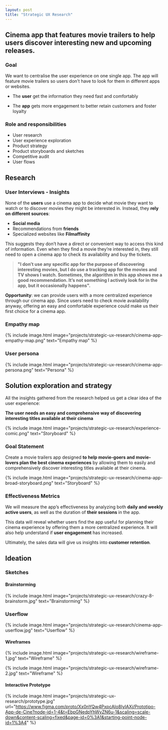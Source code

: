 ```yaml
---
layout: post
title: "Strategic UX Research"
---
```


## Cinema app that features movie trailers to help users discover interesting new and upcoming releases.

### Goal

We want to centralise the user experience on one single app. The app will feature movie trailers so users don’t have to look for them in different apps or websites.

- The **user** get the information they need fast and comfortably

- The **app** gets more engagement to better retain customers and foster loyalty

### Role and responsibilities

- User research
- User experience exploration
- Product strategy
- Product storyboards and sketches
- Competitive audit
- User flows

## Research

### User Interviews - Insights

None of the **users** use a cinema app to decide what movie they want to watch or to discover movies they might be interested in. Instead, they **rely on different sources**:

- **Social media**
- Recommendations from **friends**
- Specialized websites like **Filmaffinity**

This suggests they don’t have a direct or convenient way to access this kind of information. Even when they find a movie they’re interested in, they still need to open a cinema app to check its availability and buy the tickets.

> **"I don’t use any specific app for the purpose of discovering interesting movies, but I do use a tracking app for the movies and TV shows I watch. Sometimes, the algorithm in this app shows me a good recommendation. It’s not something I actively look for in the app, but it occasionally happens".**

**Opportunity**: we can provide users with a more centralized experience through our cinema app. Since users need to check movie availability anyway, offering an easy and comfortable experience could make us their first choice for a cinema app.

### Empathy map

{% include image.html image="projects/strategic-ux-research/cinema-app-empathy-map.png" text="Empathy map" %}

### User persona

{% include image.html image="projects/strategic-ux-research/cinema-app-persona.png" text="Persona" %}

## Solution exploration and strategy

All the insights gathered from the research helped us get a clear idea of the user experience:

**The user needs an easy and comprehensive way of discovering interesting titles available at their cinema**

{% include image.html image="projects/strategic-ux-research/experience-comic.png" text="Storyboard" %}

### Goal Statement

Create a movie trailers app designed **to help movie-goers and movie-lovers plan the best cinema experiences** by allowing them to easily and comprehensively discover interesting titles available at their cinema.

{% include image.html image="projects/strategic-ux-research/cinema-app-broad-storyboard.png" text="Storyboard" %}

### Effectiveness Metrics

We will measure the app’s effectiveness by analyzing both **daily and weekly active users**, as well as the duration of **their sessions** in the app.

This data will reveal whether users find the app useful for planning their cinema experience by offering them a more centralized experience. It will also help understand if **user engagement** has increased.

Ultimately, the sales data will give us insights into **customer retention**.

## Ideation

### Sketches

#### Brainstorming

{% include image.html image="projects/strategic-ux-research/crazy-8-brainstorm.jpg" text="Brainstorming" %}

### Userflow

{% include image.html image="projects/strategic-ux-research/cinema-app-userflow.jpg" text="Userflow" %}

#### Wireframes

{% include image.html image="projects/strategic-ux-research/wireframe-1.jpg" text="Wireframe" %}

{% include image.html image="projects/strategic-ux-research/wireframe-2.jpg" text="Wireframe" %}

#### Interactive Prototype

{% include image.html image="projects/strategic-ux-research/prototype.jpg" url="https://www.figma.com/proto/Xx0nYQw4PxpcAIo8IyIAXj/Prototipo-App-de-Cine?node-id=1-4&t=EbpGNedpYhWvZN6u-1&scaling=scale-down&content-scaling=fixed&page-id=0%3A1&starting-point-node-id=1%3A4" %}
